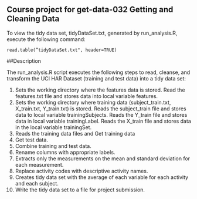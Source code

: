 ## Course project for get-data-032 Getting and Cleaning Data

To view the tidy data set, tidyDataSet.txt, generated by run_analysis.R, execute the following command:   
    
    read.table(”tidyDataSet.txt", header=TRUE)
    
##Description

The run_analysis.R script executes the following steps to read, cleanse, and transform the UCI HAR Dataset (training and test data) into a tidy data set:

1. Sets the working directory where the features data is stored.  Read the features.txt file and stores data into local variable features.
2. Sets the working directory where training data (subject_train.txt, X_train.txt, Y_train.txt) is stored.  Reads the subject_train file and stores data to local variable trainingSubjects.  Reads the Y_train file and stores data in local variable trainingLabel.  Reads the X_train file and stores data in the local variable trainingSet.
2. Reads the training data files and Get training data 
2. Get test data.
3. Combine training and test data.
4. Rename columns with appropriate labels.
5. Extracts only the measurements on the mean and standard deviation for each measurement.
6. Replace activity codes with descriptive activity names.
7. Creates tidy data set with the average of each variable for each activity and each subject.
8. Write the tidy data set to a file for project submission.

